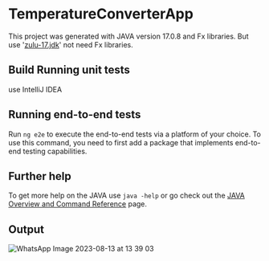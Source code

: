 # TemperatureConverterApp

This project was generated with JAVA version 17.0.8 and Fx libraries. But use '[zulu-17.jdk](https://www.azul.com/downloads/?version=java-17-lts#zulu)' not need Fx libraries.


## Build Running unit tests

use IntelliJ IDEA

## Running end-to-end tests

Run `ng e2e` to execute the end-to-end tests via a platform of your choice. To use this command, you need to first add a package that implements end-to-end testing capabilities.

## Further help

To get more help on the JAVA use `java -help` or go check out the [JAVA Overview and Command Reference](https://www.java.com/en/download/help/index.html) page.

## Output

![WhatsApp Image 2023-08-13 at 13 39 03](https://github.com/SanaIsBestPerson/TemperatureConverterApp/assets/95904319/a52f09bd-7662-4df3-b7c2-b4778555e1a2)
